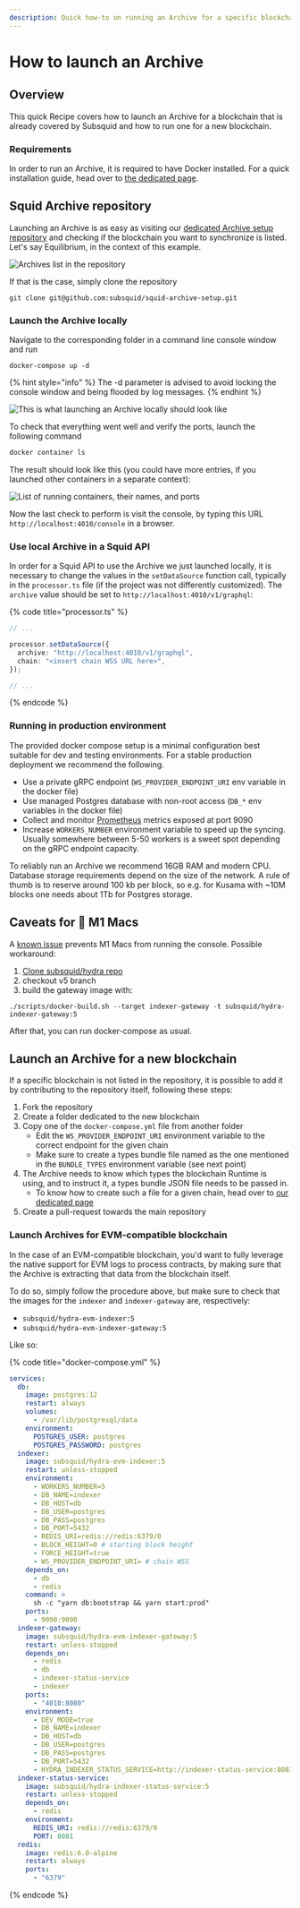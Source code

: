 ```yaml
---
description: Quick how-to on running an Archive for a specific blockchain.
---
```


# How to launch an Archive

## Overview

This quick Recipe covers how to launch an Archive for a blockchain that is already covered by Subsquid and how to run one for a new blockchain.

### Requirements

In order to run an Archive, it is required to have Docker installed. For a quick installation guide, head over to [the dedicated page](../tutorial/development-environment-set-up.md#docker).

## Squid Archive repository

Launching an Archive is as easy as visiting our [dedicated Archive setup repository](https://github.com/subsquid/squid-archive-setup) and checking if the blockchain you want to synchronize is listed. Let's say Equilibrium, in the context of this example.

![Archives list in the repository](</img/.gitbook/assets/archive-list.png>)

If that is the case, simply clone the repository

```
git clone git@github.com:subsquid/squid-archive-setup.git
```

### Launch the Archive locally

Navigate to the corresponding folder in a command line console window and run

```
docker-compose up -d
```

{% hint style="info" %}
The -d parameter is advised to avoid locking the console window and being flooded by log messages.
{% endhint %}

![This is what launching an Archive locally should look like](/img/.gitbook/assets/archive-docker-compose-up.png)

To check that everything went well and verify the ports, launch the following command

```bash
docker container ls
```

The result should look like this (you could have more entries, if you launched other containers in a separate context):

![List of running containers, their names, and ports](/img/.gitbook/assets/subsquid-archive-docker-container-ls.png)

Now the last check to perform is visit the console, by typing this URL `http://localhost:4010/console` in a browser.

### Use local Archive in a Squid API

In order for a Squid API to use the Archive we just launched locally, it is necessary to change the values in the `setDataSource` function call, typically in the `processor.ts` file (if the project was not differently customized). The `archive` value should be set to `http://localhost:4010/v1/graphql`:

{% code title="processor.ts" %}
```typescript
// ...

processor.setDataSource({
  archive: "http://localhost:4010/v1/graphql",
  chain: "<insert chain WSS URL here>",
});

// ...
```
{% endcode %}

### Running in production environment

The provided docker compose setup is a minimal configuration best suitable for dev and testing environments. For a stable production deployment we recommend the following.

* Use a private gRPC endpoint (`WS_PROVIDER_ENDPOINT_URI` env variable in the docker file)
* Use managed Postgres database with non-root access (`DB_*` env variables in the docker file)
* Collect and monitor [Prometheus](https://prometheus.io/) metrics exposed at port 9090
* Increase `WORKERS_NUMBER` environment variable to speed up the syncing. Usually somewhere between 5-50 workers is a sweet spot depending on the gRPC endpoint capacity.

To reliably run an Archive we recommend 16GB RAM and modern CPU. Database storage requirements depend on the size of the network. A rule of thumb is to reserve around 100 kb per block, so e.g. for Kusama with \~10M blocks one needs about 1Tb for Postgres storage.

## Caveats for 🍏 M1 Macs

A [known issue](https://github.com/subsquid/squid/issues/21) prevents M1 Macs from running the console. Possible workaround:

1. [Clone subsquid/hydra repo](https://github.com/subsquid/hydra)
2. checkout v5 branch
3. build the gateway image with:

```
./scripts/docker-build.sh --target indexer-gateway -t subsquid/hydra-indexer-gateway:5
```

After that, you can run docker-compose as usual.

## Launch an Archive for a new blockchain

If a specific blockchain is not listed in the repository, it is possible to add it by contributing to the repository itself, following these steps:

1. Fork the repository
2. Create a folder dedicated to the new blockchain
3. Copy one of the `docker-compose.yml` file from another folder&#x20;
   * Edit the `WS_PROVIDER_ENDPOINT_URI` environment variable to the correct endpoint for the given chain
   * Make sure to create a types bundle file named as the one mentioned in the `BUNDLE_TYPES` environment variable (see next point)
4. The Archive needs to know which types the blockchain Runtime is using, and to instruct it, a types bundle JSON file needs to be passed in.
   * To know how to create such a file for a given chain, head over to [our dedicated page](../faq/where-do-i-get-a-type-bundle-for-my-chain.md)
5. Create a pull-request towards the main repository

### Launch Archives for EVM-compatible blockchain

In the case of an EVM-compatible blockchain, you'd want to fully leverage the native support for EVM logs to process contracts, by making sure that the Archive is extracting that data from the blockchain itself.

To do so, simply follow the procedure above, but make sure to check that the images for the `indexer` and `indexer-gateway` are, respectively:

* `subsquid/hydra-evm-indexer:5`
* &#x20;`subsquid/hydra-evm-indexer-gateway:5`

Like so:

{% code title="docker-compose.yml" %}
```yaml
services:
  db:
    image: postgres:12
    restart: always
    volumes:
      - /var/lib/postgresql/data
    environment:
      POSTGRES_USER: postgres
      POSTGRES_PASSWORD: postgres
  indexer:
    image: subsquid/hydra-evm-indexer:5
    restart: unless-stopped
    environment:
      - WORKERS_NUMBER=5
      - DB_NAME=indexer
      - DB_HOST=db
      - DB_USER=postgres
      - DB_PASS=postgres
      - DB_PORT=5432
      - REDIS_URI=redis://redis:6379/0
      - BLOCK_HEIGHT=0 # starting block height
      - FORCE_HEIGHT=true
      - WS_PROVIDER_ENDPOINT_URI= # chain WSS
    depends_on:
      - db
      - redis
    command: >
      sh -c "yarn db:bootstrap && yarn start:prod"
    ports:
      - 9090:9090
  indexer-gateway:
    image: subsquid/hydra-evm-indexer-gateway:5
    restart: unless-stopped
    depends_on:
      - redis
      - db
      - indexer-status-service
      - indexer
    ports:
      - "4010:8080"
    environment:
      - DEV_MODE=true
      - DB_NAME=indexer
      - DB_HOST=db
      - DB_USER=postgres
      - DB_PASS=postgres
      - DB_PORT=5432
      - HYDRA_INDEXER_STATUS_SERVICE=http://indexer-status-service:8081/status
  indexer-status-service:
    image: subsquid/hydra-indexer-status-service:5
    restart: unless-stopped
    depends_on:
      - redis
    environment:
      REDIS_URI: redis://redis:6379/0
      PORT: 8081
  redis:
    image: redis:6.0-alpine
    restart: always
    ports:
      - "6379"
```
{% endcode %}
